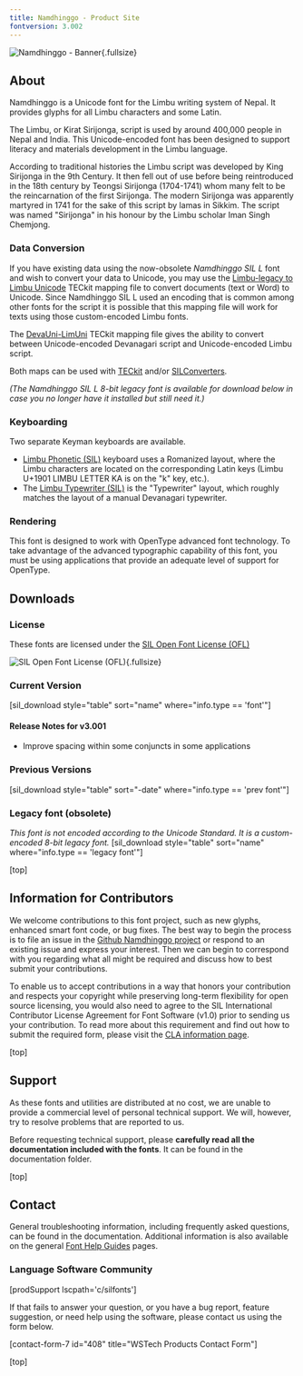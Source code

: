 ```yaml
---
title: Namdhinggo - Product Site
fontversion: 3.002
---
```


![Namdhinggo - Banner](assets/images/Limbu_banner.png){.fullsize}
<!-- PRODUCT SITE IMAGE SRC https://software.sil.org/wp/wp-content/uploads/2022/05/Limbu_banner.png -->

<h2 id="about">About</h2>

Namdhinggo is a Unicode font for the Limbu writing system of Nepal. It provides glyphs for all Limbu characters and some Latin.

The Limbu, or Kirat Sirijonga, script is used by around 400,000 people in Nepal and India. This Unicode-encoded font has been designed to support literacy and materials development in the Limbu language.

According to traditional histories the Limbu script was developed by King Sirijonga in the 9th Century. It then fell out of use before being reintroduced in the 18th century by Teongsi Sirijonga (1704-1741) whom many felt to be the reincarnation of the first Sirijonga. The modern Sirijonga was apparently martyred in 1741 for the sake of this script by lamas in Sikkim. The script was named "Sirijonga" in his honour by the Limbu scholar Iman Singh Chemjong.

### Data Conversion

If you have existing data using the now-obsolete *Namdhinggo SIL L* font and wish to convert your data to Unicode, you may use the [Limbu-legacy to Limbu Unicode](https://github.com/silnrsi/wsresources/tree/master/scripts/Limb/legacy/limbu-dc/mappings) TECkit mapping file to convert documents (text or Word) to Unicode. Since Namdhinggo SIL L used an encoding that is common among other fonts for the script it is possible that this mapping file will work for texts using those custom-encoded Limbu fonts.

The [DevaUni-LimUni](https://github.com/silnrsi/wsresources/tree/master/scripts/Limb/mappings/deva-limb) TECkit mapping file gives the ability to convert between Unicode-encoded Devanagari script and Unicode-encoded Limbu script.

Both maps can be used with [TECkit](https://software.sil.org/teckit/) and/or [SILConverters](https://software.sil.org/silconverters/).

*(The Namdhinggo SIL L 8-bit legacy font is available for download below in case you no longer have it installed but still need it.)*

### Keyboarding

Two separate Keyman keyboards are available.

- [Limbu Phonetic (SIL)](]https://keyman.com/keyboards/sil_limbu_phonetic) keyboard uses a Romanized layout, where the Limbu characters are located on the corresponding Latin keys (Limbu U+1901 LIMBU LETTER KA is on the "k" key, etc.).
- The [Limbu Typewriter (SIL)](https://keyman.com/keyboards/sil_limbu_typewriter) is the "Typewriter" layout, which roughly matches the layout of a manual Devanagari typewriter.

### Rendering

This font is designed to work with OpenType advanced font technology. To take advantage of the advanced typographic capability of this font, you must be using applications that provide an adequate level of support for OpenType.

<h2 id="downloads">Downloads</h2>

### License

These fonts are licensed under the [SIL Open Font License (OFL)](https://openfontlicense.org)

![SIL Open Font License (OFL)](assets/images/OFL_logo_rect_color.png){.fullsize}
<!-- PRODUCT SITE IMAGE SRC https://software.sil.org/wp/wp-content/uploads/2019/03/OFL_logo_rect_color.png -->

### Current Version

[sil_download style="table" sort="name" where="info.type == 'font'"]

#### Release Notes for v3.001

- Improve spacing within some conjuncts in some applications

### Previous Versions

[sil_download style="table" sort="-date" where="info.type == 'prev font'"]

### Legacy font (obsolete)

*This font is not encoded according to the Unicode Standard. It is a custom-encoded 8-bit legacy font.*
[sil_download style="table" sort="name" where="info.type == 'legacy font'"]

[top]

## Information for Contributors

We welcome contributions to this font project, such as new glyphs, enhanced smart font code, or bug fixes. The best way to begin the process is to file an issue in the [Github Namdhinggo project](https://github.com/silnrsi/font-namdhinggo) or respond to an existing issue and express your interest. Then we can begin to correspond with you regarding what all might be required and discuss how to best submit your contributions.

To enable us to accept contributions in a way that honors your contribution and respects your copyright while preserving long-term flexibility for open source licensing, you would also need to agree to the SIL International Contributor License Agreement for Font Software (v1.0) prior to sending us your contribution. To read more about this requirement and find out how to submit the required form, please visit the [CLA information page](https://software.sil.org/fontcla).

[top]

<h2 id="support">Support</h2>

As these fonts and utilities are distributed at no cost, we are unable to provide a commercial level of personal technical support. We will, however, try to resolve problems that are reported to us.

Before requesting technical support, please **carefully read all the documentation included with the fonts**. It can be found in the documentation folder.

[top]

<h2 id="contact">Contact</h2>

General troubleshooting information, including frequently asked questions, can be found in the documentation. Additional information is also available on the general [Font Help Guides](https://software.sil.org/fonts/guides/) pages.

### Language Software Community

[prodSupport lscpath='c/silfonts']

If that fails to answer your question, or you have a bug report, feature suggestion, or need help using the software, please contact us using the form below.

[contact-form-7 id="408" title="WSTech Products Contact Form"]

[top]
